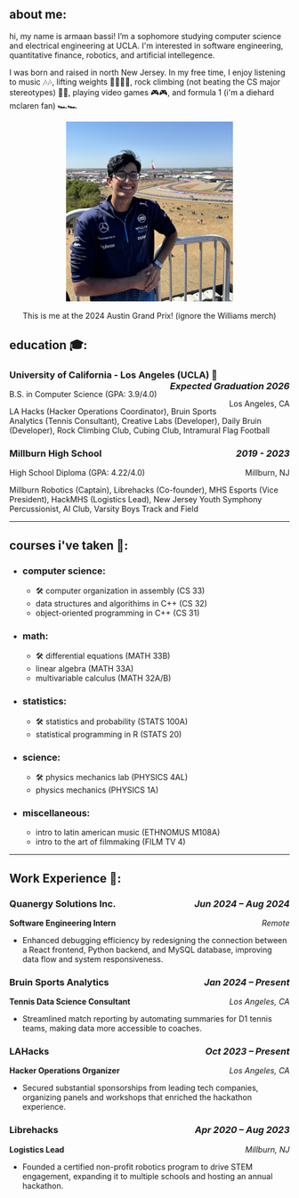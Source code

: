 ## about me:
hi, my name is armaan bassi! I’m a sophomore studying computer science and electrical engineering at UCLA. I'm interested in software engineering, quantitative finance, robotics, and artificial intellegence. 

I was born and raised in north New Jersey. In my free time, I enjoy listening to music 🎶🎶, lifting weights 🏋️‍♂️🏋️‍♂️, rock climbing (not beating the CS major stereotypes) 🧗🧗, playing video games 🎮🎮, and formula 1 (i'm a diehard mclaren fan) 🏎️🏎️

<div align="center">
    <img src="f1.png" alt="drawing" width="300"/>
    <p>This is me at the 2024 Austin Grand Prix! (ignore the Williams merch)</p>
</div>

## education 🎓:
### University of California - Los Angeles (UCLA) 🐻 <span style="float: right;">*Expected Graduation 2026*</span>
B.S. in Computer Science (GPA: 3.9/4.0) <span style="float: right;">Los Angeles, CA</span>

LA Hacks (Hacker Operations Coordinator), Bruin Sports Analytics (Tennis Consultant), Creative Labs (Developer), Daily Bruin (Developer), Rock Climbing Club, Cubing Club, Intramural Flag Football

### Millburn High School <span style="float: right;">*2019 - 2023*</span>
High School Diploma (GPA: 4.22/4.0) <span style="float: right;">Millburn, NJ</span>

Millburn Robotics (Captain), Librehacks (Co-founder), MHS Esports (Vice President), HackMHS (Logistics Lead), New Jersey Youth Symphony Percussionist, AI Club, Varsity Boys Track and Field

---

## courses i've taken 📝:
* ### computer science:
    - 🛠️ computer organization in assembly (CS 33)
    - data structures and algorithims in C++ (CS 32)
    - object-oriented programming in C++ (CS 31)

* ### math:
    - 🛠️ differential equations (MATH 33B)
    - linear algebra (MATH 33A)
    - multivariable calculus (MATH 32A/B)

* ### statistics:
    - 🛠️ statistics and probability (STATS 100A)
    - statistical programming in R (STATS 20)

* ### science:
    - 🛠️ physics mechanics lab (PHYSICS 4AL)
    - physics mechanics (PHYSICS 1A)

* ### miscellaneous:
    - intro to latin american music (ETHNOMUS M108A)
    - intro to the art of filmmaking (FILM TV 4)

---

## Work Experience 💼:

### Quanergy Solutions Inc. <span style="float: right;">*Jun 2024 – Aug 2024*</span>
**Software Engineering Intern** <span style="float: right;">*Remote*</span>

- Enhanced debugging efficiency by redesigning the connection between a React frontend, Python backend, and MySQL database, improving data flow and system responsiveness.

### Bruin Sports Analytics <span style="float: right;">*Jan 2024 – Present*</span>
**Tennis Data Science Consultant** <span style="float: right;">*Los Angeles, CA*</span>

- Streamlined match reporting by automating summaries for D1 tennis teams, making data more accessible to coaches.

### LAHacks <span style="float: right;">*Oct 2023 – Present*</span>
**Hacker Operations Organizer** <span style="float: right;">*Los Angeles, CA*</span>

- Secured substantial sponsorships from leading tech companies, organizing panels and workshops that enriched the hackathon experience.

### Librehacks  <span style="float: right;">*Apr 2020 – Aug 2023*</span>
**Logistics Lead** <span style="float: right;">*Millburn, NJ*</span>

- Founded a certified non-profit robotics program to drive STEM engagement, expanding it to multiple schools and hosting an annual hackathon.